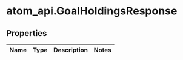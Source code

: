 # atom_api.GoalHoldingsResponse

## Properties
Name | Type | Description | Notes
------------ | ------------- | ------------- | -------------


